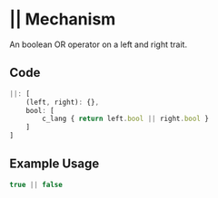 # || Mechanism

An boolean OR operator on a left and right trait.

## Code

```js
||: [
	(left, right): {},
	bool: [
		c_lang { return left.bool || right.bool }
	]
]
```

## Example Usage

```js
true || false
```
